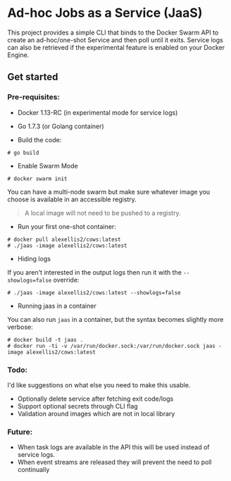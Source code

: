 # Ad-hoc Jobs as a Service (JaaS)

This project provides a simple CLI that binds to the Docker Swarm API to create an ad-hoc/one-shot Service and then poll until it exits. Service logs can also be retrieved if the experimental feature is enabled on your Docker Engine.

## Get started

### Pre-requisites:

* Docker 1.13-RC (in experimental mode for service logs)
* Go 1.7.3 (or Golang container)

* Build the code:

```
# go build
```

* Enable Swarm Mode

```
# docker swarm init
```

You can have a multi-node swarm but make sure whatever image you choose is available in an accessible registry.

> A local image will not need to be pushed to a registry.

* Run your first one-shot container:

```
# docker pull alexellis2/cows:latest
# ./jaas -image alexellis2/cows:latest
```

* Hiding logs

If you aren't interested in the output logs then run it with the `--showlogs=false` override:

```
# ./jaas -image alexellis2/cows:latest --showlogs=false
```

* Running jaas in a container

You can also run `jaas` in a container, but the syntax becomes slightly more verbose:

```
# docker build -t jaas .
# docker run -ti -v /var/run/docker.sock:/var/run/docker.sock jaas -image alexellis2/cows:latest
```

### Todo:

I'd like suggestions on what else you need to make this usable.

* Optionally delete service after fetching exit code/logs
* Support optional secrets through CLI flag
* Validation around images which are not in local library

### Future:

* When task logs are available in the API this will be used instead of service logs.
* When event streams are released they will prevent the need to poll continually
